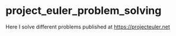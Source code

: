 # project_euler_problem_solving
Here I solve different problems published at https://projecteuler.net

